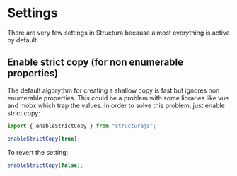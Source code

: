 # Settings

There are very few settings in Structura because almost everything is active by default

## Enable strict copy (for non enumerable properties)

The default algorythm for creating a shallow copy is fast but ignores non enumerable properties. This could be a problem with some libraries like vue and mobx which trap the values. In order to solve this problem, just enable strict copy:

```typescript
import { enableStrictCopy } from "structurajs";

enableStrictCopy(true); 
```

To revert the setting:

```typescript
enableStrictCopy(false); 
```
